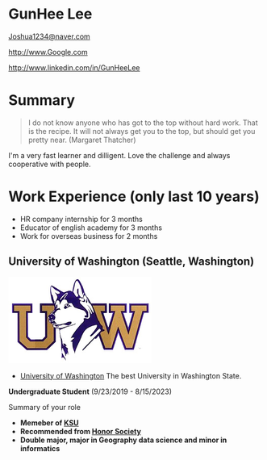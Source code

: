 # GunHee Lee

Joshua1234@naver.com

http://www.Google.com

http://www.linkedin.com/in/GunHeeLee

# Summary

>I do not know anyone who has got to the top without hard work. That is the recipe. It will not always get you to the top, but should get you pretty near. (Margaret Thatcher)

 I'm a very fast learner and dilligent. Love the challenge and always cooperative with people.


# Work Experience (only last 10 years)

* HR company internship for 3 months 
* Educator of english academy for 3 months
* Work for overseas business for 2 months

## University of Washington (Seattle, Washington)

![](Picture_image/UW-husky.png)

* [University of Washington][] The best University in Washington State.

**Undergraduate Student** (9/23/2019 - 8/15/2023)

Summary of your role

- **Memeber of [KSU]**
- **Recommended from [Honor Society]**
- **Double major, major in Geography data science and minor in informatics**

[University of Washington]: http://www.washington.edu
[KSU]: https://huskylink.washington.edu/organization/dongari
[Honor Society]: https://www.honorsociety.org/